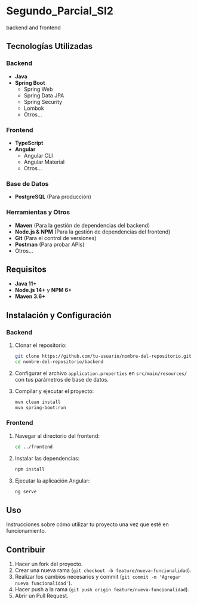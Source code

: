 # Segundo_Parcial_SI2
backend and frontend

## Tecnologías Utilizadas

### Backend

- **Java**
- **Spring Boot**
    - Spring Web
    - Spring Data JPA
    - Spring Security
    - Lombok
    - Otros...

### Frontend

- **TypeScript**
- **Angular**
    - Angular CLI
    - Angular Material
    - Otros...

### Base de Datos

- **PostgreSQL** (Para producción)

### Herramientas y Otros

- **Maven** (Para la gestión de dependencias del backend)
- **Node.js & NPM** (Para la gestión de dependencias del frontend)
- **Git** (Para el control de versiones)
- **Postman** (Para probar APIs)
- Otros...

## Requisitos

- **Java 11+**
- **Node.js 14+** y **NPM 6+**
- **Maven 3.6+**

## Instalación y Configuración

### Backend

1. Clonar el repositorio:
    ```sh
    git clone https://github.com/tu-usuario/nombre-del-repositorio.git
    cd nombre-del-repositorio/backend
    ```

2. Configurar el archivo `application.properties` en `src/main/resources/` con tus parámetros de base de datos.

3. Compilar y ejecutar el proyecto:
    ```sh
    mvn clean install
    mvn spring-boot:run
    ```

### Frontend

1. Navegar al directorio del frontend:
    ```sh
    cd ../frontend
    ```

2. Instalar las dependencias:
    ```sh
    npm install
    ```

3. Ejecutar la aplicación Angular:
    ```sh
    ng serve
    ```

## Uso

Instrucciones sobre cómo utilizar tu proyecto una vez que esté en funcionamiento.

## Contribuir

1. Hacer un fork del proyecto.
2. Crear una nueva rama (`git checkout -b feature/nueva-funcionalidad`).
3. Realizar los cambios necesarios y commit (`git commit -m 'Agregar nueva funcionalidad'`).
4. Hacer push a la rama (`git push origin feature/nueva-funcionalidad`).
5. Abrir un Pull Request.

